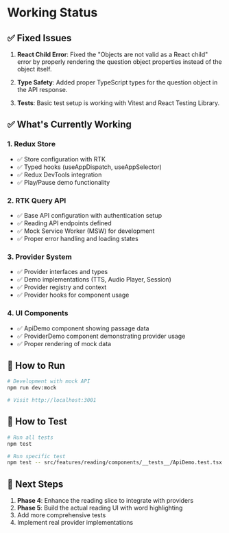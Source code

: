 # Working Status

## ✅ Fixed Issues

1. **React Child Error**: Fixed the "Objects are not valid as a React child" error by properly rendering the question object properties instead of the object itself.

2. **Type Safety**: Added proper TypeScript types for the question object in the API response.

3. **Tests**: Basic test setup is working with Vitest and React Testing Library.

## ✅ What's Currently Working

### 1. Redux Store

- ✅ Store configuration with RTK
- ✅ Typed hooks (useAppDispatch, useAppSelector)
- ✅ Redux DevTools integration
- ✅ Play/Pause demo functionality

### 2. RTK Query API

- ✅ Base API configuration with authentication setup
- ✅ Reading API endpoints defined
- ✅ Mock Service Worker (MSW) for development
- ✅ Proper error handling and loading states

### 3. Provider System

- ✅ Provider interfaces and types
- ✅ Demo implementations (TTS, Audio Player, Session)
- ✅ Provider registry and context
- ✅ Provider hooks for component usage

### 4. UI Components

- ✅ ApiDemo component showing passage data
- ✅ ProviderDemo component demonstrating provider usage
- ✅ Proper rendering of mock data

## 🚀 How to Run

```bash
# Development with mock API
npm run dev:mock

# Visit http://localhost:3001
```

## 🧪 How to Test

```bash
# Run all tests
npm test

# Run specific test
npm test -- src/features/reading/components/__tests__/ApiDemo.test.tsx
```

## 📝 Next Steps

1. **Phase 4**: Enhance the reading slice to integrate with providers
2. **Phase 5**: Build the actual reading UI with word highlighting
3. Add more comprehensive tests
4. Implement real provider implementations
